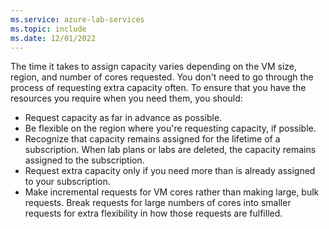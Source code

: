 ```yaml
---
ms.service: azure-lab-services
ms.topic: include
ms.date: 12/01/2022
---
```


The time it takes to assign capacity varies depending on the VM size, region, and number of cores requested. You don't need to go through the process of requesting extra capacity often. To ensure that you have the resources you require when you need them, you should:

- Request capacity as far in advance as possible.
- Be flexible on the region where you're requesting capacity, if possible.
- Recognize that capacity remains assigned for the lifetime of a subscription. When lab plans or labs are deleted, the capacity remains assigned to the subscription.
- Request extra capacity only if you need more than is already assigned to your subscription.
- Make incremental requests for VM cores rather than making large, bulk requests. Break requests for large numbers of cores into smaller requests for extra flexibility in how those requests are fulfilled.
